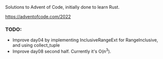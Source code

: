 Solutions to Advent of Code, initially done to learn Rust.

https://adventofcode.com/2022

### TODO:
- Improve day04 by implementing InclusiveRangeExt for RangeInclusive, and using collect_tuple
- Improve day08 second half. Currently it's O(n<sup>3</sup>).
